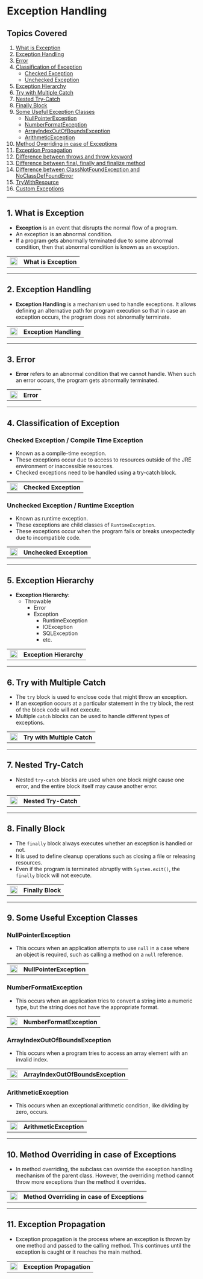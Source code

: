 # Exception Handling

## Topics Covered
1. [What is Exception](#1-what-is-exception)
2. [Exception Handling](#2-exception-handling)
3. [Error](#3-error)
4. [Classification of Exception](#4-classification-of-exception)
   - [Checked Exception](#checked-exception--compile-time-exception)
   - [Unchecked Exception](#unchecked-exception--runtime-exception)
5. [Exception Hierarchy](#5-exception-hierarchy)
6. [Try with Multiple Catch](#6-try-with-multiple-catch)
7. [Nested Try-Catch](#7-nested-try-catch)
8. [Finally Block](#8-finally-block)
9. [Some Useful Exception Classes](#9-some-useful-exception-classes)
   - [NullPointerException](#nullpointerexception)
   - [NumberFormatException](#numberformatexception)
   - [ArrayIndexOutOfBoundsException](#arrayindexoutofboundsexception)
   - [ArithmeticException](#arithmeticexception)
10. [Method Overriding in case of Exceptions](#10-method-overriding-in-case-of-exceptions)
11. [Exception Propagation](#11-exception-propagation)
12. [Difference between throws and throw keyword](#12-difference-between-throws-and-throw-keyword)
13. [Difference between final, finally and finalize method](#13-difference-between-final-finally-and-finalize-method)
14. [Difference between ClassNotFoundException and NoClassDefFoundError](#14-difference-between-classnotfoundexception-and-noclassdeffounderror)
15. [TryWithResource](#15-trywithresource)
16. [Custom Exceptions](#16-custom-exceptions)

---

## 1. What is Exception

- **Exception** is an event that disrupts the normal flow of a program.
- An exception is an abnormal condition.
- If a program gets abnormally terminated due to some abnormal condition, then that abnormal condition is known as an exception.

<table>
    <tr>
        <td><a href="https://youtu.be/link-to-instanceof-video">
             <img src="https://github.com/user-attachments/assets/393a6073-ba6a-48dd-972b-9e9b8d908e45" alt="yt" width="20" height="20">
        </a></td>
        <th align="left">What is Exception</th>
    </tr>
</table>

---

## 2. Exception Handling

- **Exception Handling** is a mechanism used to handle exceptions. It allows defining an alternative path for program execution so that in case an exception occurs, the program does not abnormally terminate.

<table>
    <tr>
        <td><a href="https://youtu.be/link-to-instanceof-video">
             <img src="https://github.com/user-attachments/assets/393a6073-ba6a-48dd-972b-9e9b8d908e45" alt="yt" width="20" height="20">
        </a></td>
        <th align="left">Exception Handling</th>
    </tr>
</table>

---

## 3. Error

- **Error** refers to an abnormal condition that we cannot handle. When such an error occurs, the program gets abnormally terminated.

<table>
    <tr>
        <td><a href="https://youtu.be/link-to-instanceof-video">
             <img src="https://github.com/user-attachments/assets/393a6073-ba6a-48dd-972b-9e9b8d908e45" alt="yt" width="20" height="20">
        </a></td>
        <th align="left">Error</th>
    </tr>
</table>

---

## 4. Classification of Exception

### Checked Exception / Compile Time Exception

- Known as a compile-time exception.
- These exceptions occur due to access to resources outside of the JRE environment or inaccessible resources.
- Checked exceptions need to be handled using a try-catch block.

<table>
    <tr>
        <td><a href="https://youtu.be/link-to-instanceof-video">
             <img src="https://github.com/user-attachments/assets/393a6073-ba6a-48dd-972b-9e9b8d908e45" alt="yt" width="20" height="20">
        </a></td>
        <th align="left">Checked Exception</th>
    </tr>
</table>

### Unchecked Exception / Runtime Exception

- Known as runtime exception.
- These exceptions are child classes of `RuntimeException`.
- These exceptions occur when the program fails or breaks unexpectedly due to incompatible code.

<table>
    <tr>
        <td><a href="https://youtu.be/link-to-instanceof-video">
             <img src="https://github.com/user-attachments/assets/393a6073-ba6a-48dd-972b-9e9b8d908e45" alt="yt" width="20" height="20">
        </a></td>
        <th align="left">Unchecked Exception</th>
    </tr>
</table>

---

## 5. Exception Hierarchy

- **Exception Hierarchy**:
  - Throwable
    - Error
    - Exception
      - RuntimeException
      - IOException
      - SQLException
      - etc.

<table>
    <tr>
        <td><a href="https://youtu.be/link-to-instanceof-video">
             <img src="https://github.com/user-attachments/assets/393a6073-ba6a-48dd-972b-9e9b8d908e45" alt="yt" width="20" height="20">
        </a></td>
        <th align="left">Exception Hierarchy</th>
    </tr>
</table>

---

## 6. Try with Multiple Catch

- The `try` block is used to enclose code that might throw an exception.
- If an exception occurs at a particular statement in the try block, the rest of the block code will not execute.
- Multiple `catch` blocks can be used to handle different types of exceptions.

<table>
    <tr>
        <td><a href="https://youtu.be/link-to-instanceof-video">
             <img src="https://github.com/user-attachments/assets/393a6073-ba6a-48dd-972b-9e9b8d908e45" alt="yt" width="20" height="20">
        </a></td>
        <th align="left">Try with Multiple Catch</th>
    </tr>
</table>

---

## 7. Nested Try-Catch

- Nested `try-catch` blocks are used when one block might cause one error, and the entire block itself may cause another error.

<table>
    <tr>
        <td><a href="https://youtu.be/link-to-instanceof-video">
             <img src="https://github.com/user-attachments/assets/393a6073-ba6a-48dd-972b-9e9b8d908e45" alt="yt" width="20" height="20">
        </a></td>
        <th align="left">Nested Try-Catch</th>
    </tr>
</table>

---

## 8. Finally Block

- The `finally` block always executes whether an exception is handled or not.
- It is used to define cleanup operations such as closing a file or releasing resources.
- Even if the program is terminated abruptly with `System.exit()`, the `finally` block will not execute.

<table>
    <tr>
        <td><a href="https://youtu.be/link-to-instanceof-video">
             <img src="https://github.com/user-attachments/assets/393a6073-ba6a-48dd-972b-9e9b8d908e45" alt="yt" width="20" height="20">
        </a></td>
        <th align="left">Finally Block</th>
    </tr>
</table>

---

## 9. Some Useful Exception Classes

### NullPointerException

- This occurs when an application attempts to use `null` in a case where an object is required, such as calling a method on a `null` reference.

<table>
    <tr>
        <td><a href="https://youtu.be/link-to-instanceof-video">
             <img src="https://github.com/user-attachments/assets/393a6073-ba6a-48dd-972b-9e9b8d908e45" alt="yt" width="20" height="20">
        </a></td>
        <th align="left">NullPointerException</th>
    </tr>
</table>

### NumberFormatException

- This occurs when an application tries to convert a string into a numeric type, but the string does not have the appropriate format.

<table>
    <tr>
        <td><a href="https://youtu.be/link-to-instanceof-video">
             <img src="https://github.com/user-attachments/assets/393a6073-ba6a-48dd-972b-9e9b8d908e45" alt="yt" width="20" height="20">
        </a></td>
        <th align="left">NumberFormatException</th>
    </tr>
</table>

### ArrayIndexOutOfBoundsException

- This occurs when a program tries to access an array element with an invalid index.

<table>
    <tr>
        <td><a href="https://youtu.be/link-to-instanceof-video">
             <img src="https://github.com/user-attachments/assets/393a6073-ba6a-48dd-972b-9e9b8d908e45" alt="yt" width="20" height="20">
        </a></td>
        <th align="left">ArrayIndexOutOfBoundsException</th>
    </tr>
</table>

### ArithmeticException

- This occurs when an exceptional arithmetic condition, like dividing by zero, occurs.

<table>
    <tr>
        <td><a href="https://youtu.be/link-to-instanceof-video">
             <img src="https://github.com/user-attachments/assets/393a6073-ba6a-48dd-972b-9e9b8d908e45" alt="yt" width="20" height="20">
        </a></td>
        <th align="left">ArithmeticException</th>
    </tr>
</table>

---

## 10. Method Overriding in case of Exceptions

- In method overriding, the subclass can override the exception handling mechanism of the parent class. However, the overriding method cannot throw more exceptions than the method it overrides.

<table>
    <tr>
        <td><a href="https://youtu.be/link-to-instanceof-video">
             <img src="https://github.com/user-attachments/assets/393a6073-ba6a-48dd-972b-9e9b8d908e45" alt="yt" width="20" height="20">
        </a></td>
        <th align="left">Method Overriding in case of Exceptions</th>
    </tr>
</table>

---

## 11. Exception Propagation

- Exception propagation is the process where an exception is thrown by one method and passed to the calling method. This continues until the exception is caught or it reaches the main method.

<table>
    <tr>
        <td><a href="https://youtu.be/link-to-instanceof-video">
             <img src="https://github.com/user-attachments/assets/393a6073-ba6a-48dd-972b-9e9b8d908e45" alt="yt" width="20" height="20">
        </a></td>
        <th align="left">Exception Propagation</th>
    </tr>
</table>
